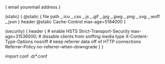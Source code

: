 {
email youremail address
}

(static) {
@static {
file
path _.ico _.css _.js _.gif _.jpg _.jpeg _.png _.svg _.woff _.json
}
header @static Cache-Control max-age=5184000
}

(security) {
header { # enable HSTS
Strict-Transport-Security max-age=31536000; # dissable clients from sniffing media type
X-Content-Type-Options nosniff # keep referrer data off of HTTP connections
Referrer-Policy no-referrer-when-downgrade
}
}

import conf .d/\*.conf
